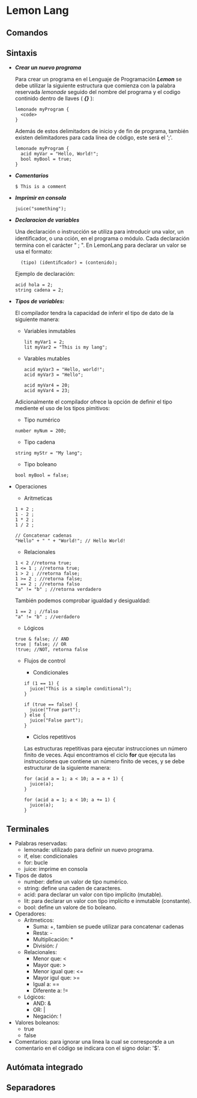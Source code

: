 # Lemon Lang

## Comandos

## Sintaxis

* ***Crear un nuevo programa***

  Para crear un programa en el Lenguaje de Programación ***Lemon*** se debe utilizar la siguiente estructura que comienza con la palabra reservada *lemonade* seguido del nombre del programa y el codigo continido dentro de llaves ( ***{}*** ):

  ```
  lemonade myProgram {
    <code>
  }
  ```

  Además de estos delimitadors de inicio y de fin de programa, también existen delimitadores para cada línea de código, este será el  ';'.

  ```
  lemonade myProgram {
    acid myVar = "Hello, World!";
    bool myBool = true;
  }
  ```
* ***Comentarios***

  ```
  $ This is a comment
  ```
* ***Imprimir en consola***

  ```
  juice("something");
  ```
* ***Declaracion de variables***

  Una declaración o instrucción se utiliza para introducir una valor, un identiﬁcador, o una  cción, en el programa o módulo. Cada declaración termina con el carácter " ; ". En LemonLang para declarar un valor se usa el formato:

  ```
    (tipo) (identiﬁcador) = (contenido);
  ```

  Ejemplo de declaración:

  ```
  acid hola = 2;
  string cadena = 2;
  ```
* ***Tipos de variables:***

  El compilador tendra la capacidad de inferir el tipo de dato de la siguiente manera:

  * Variables inmutables

    ```
    lit myVar1 = 2;
    lit myVar2 = "This is my lang";
    ```
  * Varables mutables

    ```
    acid myVar3 = "Hello, world!";
    acid myVar3 = "Hello";

    acid myVar4 = 20;
    acid myVar4 = 23;
    ```

  Adicionalmente el compilador ofrece la opción de definir el tipo mediente el uso de los tipos pimitivos:

  * Tipo numérico

  ```
  number myNum = 200;
  ```

  * Tipo cadena

  ```
  string myStr = "My lang";
  ```

  * Tipo boleano

  ```
  bool myBool = false;
  ```
* Operaciones

  * Aritmeticas

  ```
  1 + 2 ;
  1 - 2 ;
  1 * 2 ;
  1 / 2 ;

  // Concatenar cadenas
  "Hello" + " " + "World!"; // Hello World!
  ```

  * Relacionales

  ```
  1 < 2 //retorna true;
  1 <= 1 ; //retorna true;
  1 > 2 ; //retorna false;
  1 >= 2 ; //retorna false;
  1 == 2 ; //retorna falso
  "a" != "b" ; //retorna verdadero
  ```

  También podemos comprobar igualdad y desigualdad:

  ```
  1 == 2 ; //falso
  "a" != "b" ; //verdadero
  ```

  * Lógicos

  ```
  true & false; // AND
  true | false; // OR
  !true; //NOT, retorna false
  ```

  * Flujos de control

    * Condicionales

    ```
    if (1 == 1) {
      juice("This is a simple conditional");
    }

    if (true == false) {
      juice("True part");
    } else {
      juice("False part");
    }
    ```

    * Ciclos repetitivos

    Las estructuras repetitivas para ejecutar instrucciones un número finito de veces. Aqui encontramos el ciclo **for** que ejecuta las instrucciones que contiene un número finito de veces, y se debe estructurar de la siguiente manera:

    ```
    for (acid a = 1; a < 10; a = a + 1) {
      juice(a);
    }

    for (acid a = 1; a < 10; a += 1) {
      juice(a);
    }
    ```

## Terminales

* Palabras reservadas:
  * lemonade: utilizado para definir un nuevo programa.
  * if, else: condicionales
  * for: bucle
  * juice: imprime en consola
* Tipos de datos
  * number: define un valor de tipo numérico.
  * string: define una caden de caracteres.
  * acid: para declarar un valor con tipo implicito (mutable).
  * lit: para declarar un valor con tipo implícito e inmutable (constante).
  * bool: define un valore de tio boleano.
* Operadores:
  * Aritmeticos:
    * Suma: +, tambien se puede utilizar para concatenar cadenas
    * Resta: -
    * Multiplicación: *
    * División: /
  * Relacionales:
    * Menor que: <
    * Mayor que: >
    * Menor igual que: <=
    * Mayor igul que: >=
    * Igual a: ==
    * Diferente a: !=
  * Lógicos:
    * AND: &
    * OR: |
    * Negación: !
* Valores boleanos:
  * true
  * false
* Comentarios: para ignorar una linea la cual se corresponde a un comentario en el código se indicara con el signo dolar: '$'.

## Autómata integrado

## Separadores
